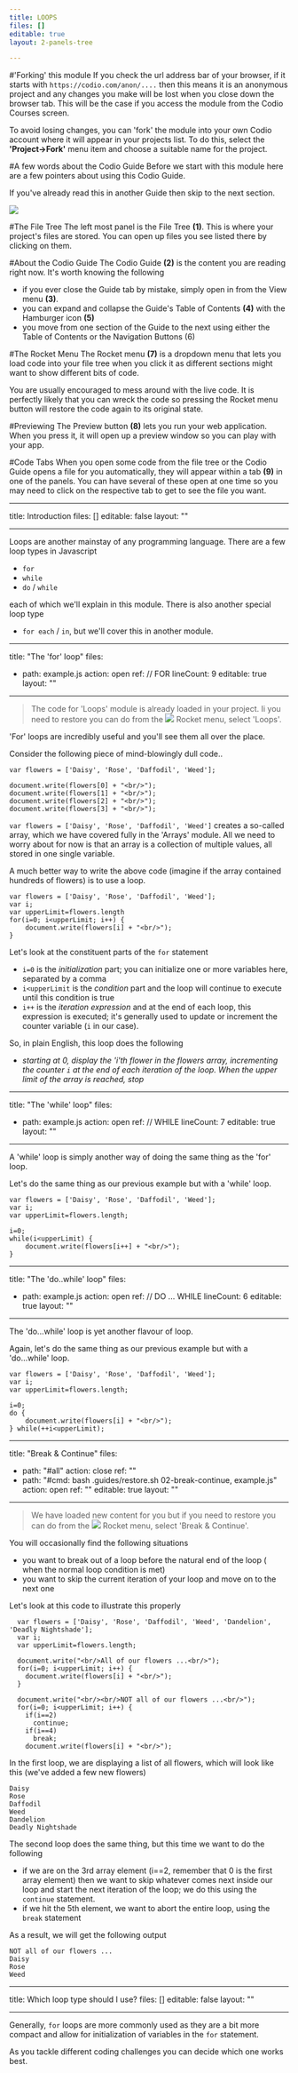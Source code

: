 ```yaml
---
title: LOOPS
files: []
editable: true
layout: 2-panels-tree

---
```

#'Forking' this module
If you check the url address bar of your browser, if it starts with `https://codio.com/anon/....` then this means it is an anonymous project and any changes you make will be lost when you close down the browser tab. This will be the case if you access the module from the Codio Courses screen.

To avoid losing changes, you can 'fork' the module into your own Codio account where it will appear in your projects list. To do this, select the **'Project->Fork'** menu item and choose a suitable name for the project.

#A few words about the Codio Guide
Before we start with this module here are a few pointers about using this Codio Guide.

If you've already read this in another Guide then skip to the next section.

![](.guides/img/guides-helper.jpg)

#The File Tree
The left most panel is the File Tree **(1)**. This is where your project's files are stored. You can open up files you see listed there by clicking on them.

#About the Codio Guide
The Codio Guide **(2)** is the content you are reading right now. It's worth knowing the following

- if you ever close the Guide tab by mistake, simply open in from the View menu **(3)**.
- you can expand and collapse the Guide's Table of Contents **(4)** with the Hamburger icon **(5)**
- you move from one section of the Guide to the next using either the Table of Contents or the Navigation Buttons (6)

#The Rocket Menu
The Rocket menu **(7)** is a dropdown menu that lets you load code into your file tree when you click it as different sections might want to show different bits of code.

You are usually encouraged to mess around with the live code. It is perfectly likely that you can wreck the code so pressing the Rocket menu button will restore the code again to its original state.

#Previewing
The Preview button **(8)** lets you run your web application. When you press it, it will open up a preview window so you can play with your app.

#Code Tabs
When you open some code from the file tree or the Codio Guide opens a file for you automatically, they will appear within a tab **(9)** in one of the panels. You can have several of these open at one time so you may need to click on the respective tab to get to see the file you want.


---
title: Introduction
files: []
editable: false
layout: ""

---
Loops are another mainstay of any programming language. There are a few loop types in Javascript

- `for` 
- `while`
- `do` / `while`

each of which we'll explain in this module. There is also another special loop type 

- `for each` / `in`, but we'll cover this in another module.

---
title: "The 'for' loop"
files:
  - path: example.js
    action: open
    ref: // FOR
    lineCount: 9
editable: true
layout: ""

---
>The code for 'Loops' module is already loaded in your project. Ii you need to restore you can do from the ![](.guides/img/rocket.png) Rocket menu, select 'Loops'. 

'For' loops are incredibly useful and you'll see them all over the place.

Consider the following piece of mind-blowingly dull code..

```
var flowers = ['Daisy', 'Rose', 'Daffodil', 'Weed'];

document.write(flowers[0] + "<br/>");
document.write(flowers[1] + "<br/>");
document.write(flowers[2] + "<br/>");
document.write(flowers[3] + "<br/>");
```

`var flowers = ['Daisy', 'Rose', 'Daffodil', 'Weed']` creates a so-called array, which we have covered fully in the 'Arrays' module. All we need to worry about for now is that an array is a collection of multiple values, all stored in one single variable.

A much better way to write the above code (imagine if the array contained hundreds of flowers) is to use a loop.

```
var flowers = ['Daisy', 'Rose', 'Daffodil', 'Weed'];
var i;
var upperLimit=flowers.length
for(i=0; i<upperLimit; i++) {
	document.write(flowers[i] + "<br/>");	
}
```

Let's look at the constituent parts of the `for` statement

- `i=0` is the *initialization* part; you can initialize one or more variables here, separated by a comma
- `i<upperLimit` is the *condition* part and the loop will continue to execute until this condition is true
- `i++` is the *iteration expression* and at the end of each loop, this expression is executed; it's generally used to update or increment the counter variable (`i` in our case).

So, in plain English, this loop does the following

- *starting at 0, display the 'i'th flower in the flowers array, incrementing the counter `i` at the end of each iteration of the loop. When the upper limit of the array is reached, stop*

---
title: "The 'while' loop"
files:
  - path: example.js
    action: open
    ref: // WHILE
    lineCount: 7
editable: true
layout: ""

---
A 'while' loop is simply another way of doing the same thing as the 'for' loop.

Let's do the same thing as our previous example but with a 'while' loop.

```
var flowers = ['Daisy', 'Rose', 'Daffodil', 'Weed'];
var i;
var upperLimit=flowers.length;

i=0;
while(i<upperLimit) {
	document.write(flowers[i++] + "<br/>");
}
```
---
title: "The 'do..while' loop"
files:
  - path: example.js
    action: open
    ref: // DO ... WHILE
    lineCount: 6
editable: true
layout: ""

---
The 'do...while' loop is yet another flavour of loop. 

Again, let's do the same thing as our previous example but with a 'do...while' loop.

```
var flowers = ['Daisy', 'Rose', 'Daffodil', 'Weed'];
var i;
var upperLimit=flowers.length;

i=0;
do {
	document.write(flowers[i] + "<br/>");    
} while(++i<upperLimit);
```
---
title: "Break & Continue"
files:
  - path: "#all"
    action: close
    ref: ""
  - path: "#cmd: bash .guides/restore.sh 02-break-continue, example.js"
    action: open
    ref: ""
editable: true
layout: ""

---
>We have loaded new content for you but if you need to restore you can do from the ![](.guides/img/rocket.png) Rocket menu, select 'Break & Continue'. 

You will occasionally find the following situations 

- you want to break out of a loop before the natural end of the loop ( when the normal loop condition is met)
- you want to skip the current iteration of your loop and move on to the next one

Let's look at this code to illustrate this properly

```
  var flowers = ['Daisy', 'Rose', 'Daffodil', 'Weed', 'Dandelion', 'Deadly Nightshade'];
  var i;
  var upperLimit=flowers.length;
  
  document.write("<br/>All of our flowers ...<br/>");  
  for(i=0; i<upperLimit; i++) {
    document.write(flowers[i] + "<br/>");	
  }

  document.write("<br/><br/>NOT all of our flowers ...<br/>");  
  for(i=0; i<upperLimit; i++) {
    if(i==2)
      continue;
    if(i==4)
      break;
    document.write(flowers[i] + "<br/>");	
```

In the first loop, we are displaying a list of all flowers, which will look like this (we've added a few new flowers)

```
Daisy
Rose
Daffodil
Weed
Dandelion
Deadly Nightshade
```

The second loop does the same thing, but this time we want to do the following

- if we are on the 3rd array element (i==2, remember that 0 is the first array element) then we want to skip whatever comes next inside our loop and start the next iteration of the loop; we do this using the `continue` statement.
- if we hit the 5th element, we want to abort the entire loop, using the `break` statement

As a result, we will get the following output

```
NOT all of our flowers ...
Daisy
Rose
Weed
```
---
title: Which loop type should I use?
files: []
editable: false
layout: ""

---
Generally, `for` loops are more commonly used as they are a bit more compact and allow for initialization of variables in the `for` statement.

As you tackle different coding challenges you can decide which one works best.